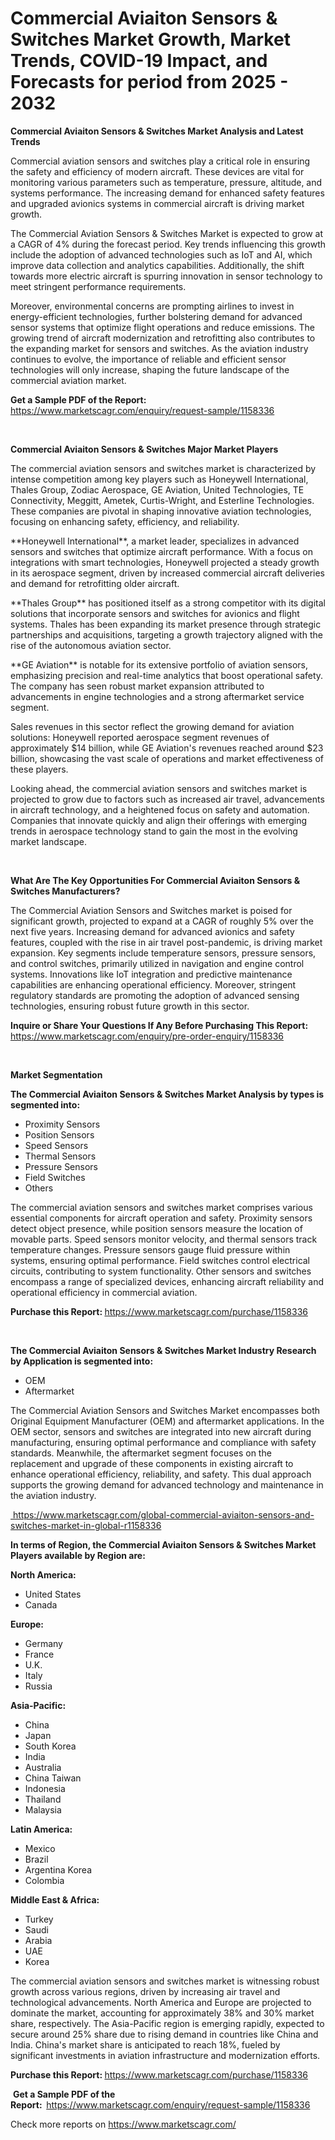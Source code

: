 <p><h1>Commercial Aviaiton Sensors & Switches Market Growth, Market Trends, COVID-19 Impact, and Forecasts for period from 2025 - 2032</h1></p><p><strong>Commercial Aviaiton Sensors & Switches Market Analysis and Latest Trends</strong></p>
<p><p>Commercial aviation sensors and switches play a critical role in ensuring the safety and efficiency of modern aircraft. These devices are vital for monitoring various parameters such as temperature, pressure, altitude, and systems performance. The increasing demand for enhanced safety features and upgraded avionics systems in commercial aircraft is driving market growth. </p><p>The Commercial Aviation Sensors & Switches Market is expected to grow at a CAGR of 4% during the forecast period. Key trends influencing this growth include the adoption of advanced technologies such as IoT and AI, which improve data collection and analytics capabilities. Additionally, the shift towards more electric aircraft is spurring innovation in sensor technology to meet stringent performance requirements. </p><p>Moreover, environmental concerns are prompting airlines to invest in energy-efficient technologies, further bolstering demand for advanced sensor systems that optimize flight operations and reduce emissions. The growing trend of aircraft modernization and retrofitting also contributes to the expanding market for sensors and switches. As the aviation industry continues to evolve, the importance of reliable and efficient sensor technologies will only increase, shaping the future landscape of the commercial aviation market.</p></p>
<p><strong>Get a Sample PDF of the Report:&nbsp;</strong> <a href="https://www.marketscagr.com/enquiry/request-sample/1158336?utm_campaign=2637&utm_medium=2&utm_source=Github&utm_content=ia&utm_term=21032025&utm_id=commercial-aviaiton-sensors-switches">https://www.marketscagr.com/enquiry/request-sample/1158336</a></p>
<p>&nbsp;</p>
<p><strong>Commercial Aviaiton Sensors & Switches Major Market Players</strong></p>
<p><p>The commercial aviation sensors and switches market is characterized by intense competition among key players such as Honeywell International, Thales Group, Zodiac Aerospace, GE Aviation, United Technologies, TE Connectivity, Meggitt, Ametek, Curtis-Wright, and Esterline Technologies. These companies are pivotal in shaping innovative aviation technologies, focusing on enhancing safety, efficiency, and reliability.</p><p>**Honeywell International**, a market leader, specializes in advanced sensors and switches that optimize aircraft performance. With a focus on integrations with smart technologies, Honeywell projected a steady growth in its aerospace segment, driven by increased commercial aircraft deliveries and demand for retrofitting older aircraft. </p><p>**Thales Group** has positioned itself as a strong competitor with its digital solutions that incorporate sensors and switches for avionics and flight systems. Thales has been expanding its market presence through strategic partnerships and acquisitions, targeting a growth trajectory aligned with the rise of the autonomous aviation sector. </p><p>**GE Aviation** is notable for its extensive portfolio of aviation sensors, emphasizing precision and real-time analytics that boost operational safety. The company has seen robust market expansion attributed to advancements in engine technologies and a strong aftermarket service segment.</p><p>Sales revenues in this sector reflect the growing demand for aviation solutions: Honeywell reported aerospace segment revenues of approximately $14 billion, while GE Aviation's revenues reached around $23 billion, showcasing the vast scale of operations and market effectiveness of these players.</p><p>Looking ahead, the commercial aviation sensors and switches market is projected to grow due to factors such as increased air travel, advancements in aircraft technology, and a heightened focus on safety and automation. Companies that innovate quickly and align their offerings with emerging trends in aerospace technology stand to gain the most in the evolving market landscape.</p></p>
<p>&nbsp;</p>
<p><strong>What Are The Key Opportunities For Commercial Aviaiton Sensors & Switches Manufacturers?</strong></p>
<p><p>The Commercial Aviation Sensors and Switches market is poised for significant growth, projected to expand at a CAGR of roughly 5% over the next five years. Increasing demand for advanced avionics and safety features, coupled with the rise in air travel post-pandemic, is driving market expansion. Key segments include temperature sensors, pressure sensors, and control switches, primarily utilized in navigation and engine control systems. Innovations like IoT integration and predictive maintenance capabilities are enhancing operational efficiency. Moreover, stringent regulatory standards are promoting the adoption of advanced sensing technologies, ensuring robust future growth in this sector.</p></p>
<p><strong>Inquire or Share Your Questions If Any Before Purchasing This Report:</strong> <a href="https://www.marketscagr.com/enquiry/pre-order-enquiry/1158336?utm_campaign=2637&utm_medium=2&utm_source=Github&utm_content=ia&utm_term=21032025&utm_id=commercial-aviaiton-sensors-switches">https://www.marketscagr.com/enquiry/pre-order-enquiry/1158336</a></p>
<p>&nbsp;</p>
<p><strong>Market Segmentation</strong></p>
<p><strong>The Commercial Aviaiton Sensors & Switches Market Analysis by types is segmented into:</strong></p>
<p><ul><li>Proximity Sensors</li><li>Position Sensors</li><li>Speed Sensors</li><li>Thermal Sensors</li><li>Pressure Sensors</li><li>Field Switches</li><li>Others</li></ul></p>
<p><p>The commercial aviation sensors and switches market comprises various essential components for aircraft operation and safety. Proximity sensors detect object presence, while position sensors measure the location of movable parts. Speed sensors monitor velocity, and thermal sensors track temperature changes. Pressure sensors gauge fluid pressure within systems, ensuring optimal performance. Field switches control electrical circuits, contributing to system functionality. Other sensors and switches encompass a range of specialized devices, enhancing aircraft reliability and operational efficiency in commercial aviation.</p></p>
<p><strong>Purchase this Report:&nbsp;</strong><a href="https://www.marketscagr.com/purchase/1158336?utm_campaign=2637&utm_medium=2&utm_source=Github&utm_content=ia&utm_term=21032025&utm_id=commercial-aviaiton-sensors-switches">https://www.marketscagr.com/purchase/1158336</a></p>
<p>&nbsp;</p>
<p><strong>The Commercial Aviaiton Sensors & Switches Market Industry Research by Application is segmented into:</strong></p>
<p><ul><li>OEM</li><li>Aftermarket</li></ul></p>
<p><p>The Commercial Aviation Sensors and Switches Market encompasses both Original Equipment Manufacturer (OEM) and aftermarket applications. In the OEM sector, sensors and switches are integrated into new aircraft during manufacturing, ensuring optimal performance and compliance with safety standards. Meanwhile, the aftermarket segment focuses on the replacement and upgrade of these components in existing aircraft to enhance operational efficiency, reliability, and safety. This dual approach supports the growing demand for advanced technology and maintenance in the aviation industry.</p></p>
<p><a href="https://www.marketscagr.com/global-commercial-aviaiton-sensors-and-switches-market-in-global-r1158336?utm_campaign=2637&utm_medium=2&utm_source=Github&utm_content=ia&utm_term=21032025&utm_id=commercial-aviaiton-sensors-switches">&nbsp;https://www.marketscagr.com/global-commercial-aviaiton-sensors-and-switches-market-in-global-r1158336</a></p>
<p><strong>In terms of Region, the Commercial Aviaiton Sensors & Switches Market Players available by Region are:</strong></p>
<p>
    <p> <strong> North America: </strong>
        <ul>
            <li>United States</li>
            <li>Canada</li>
        </ul>
        </p> 
    <p> <strong> Europe: </strong>
        <ul>
            <li>Germany</li>
            <li>France</li>
            <li>U.K.</li>
            <li>Italy</li>
            <li>Russia</li>
        </ul>
        </p> 
    <p> <strong> Asia-Pacific: </strong>
        <ul>
            <li>China</li>
            <li>Japan</li>
            <li>South Korea</li>
            <li>India</li>
            <li>Australia</li>
            <li>China Taiwan</li>
            <li>Indonesia</li>
            <li>Thailand</li>
            <li>Malaysia</li>
        </ul>
        </p> 
    <p> <strong> Latin America: </strong>
        <ul>
            <li>Mexico</li>
            <li>Brazil</li>
            <li>Argentina Korea</li>
            <li>Colombia</li>
        </ul>
        </p> 
    <p> <strong> Middle East & Africa: </strong>
        <ul>
            <li>Turkey</li>
            <li>Saudi</li>
            <li>Arabia</li>
            <li>UAE</li>
            <li>Korea</li>
        </ul>
    </p>
    </p>
<p><p>The commercial aviation sensors and switches market is witnessing robust growth across various regions, driven by increasing air travel and technological advancements. North America and Europe are projected to dominate the market, accounting for approximately 38% and 30% market share, respectively. The Asia-Pacific region is emerging rapidly, expected to secure around 25% share due to rising demand in countries like China and India. China's market share is anticipated to reach 18%, fueled by significant investments in aviation infrastructure and modernization efforts.</p></p>
<p><strong>Purchase this Report: </strong><a href="https://www.marketscagr.com/purchase/1158336?utm_campaign=2637&utm_medium=2&utm_source=Github&utm_content=ia&utm_term=21032025&utm_id=commercial-aviaiton-sensors-switches">https://www.marketscagr.com/purchase/1158336</a></p>
<p>&nbsp;<strong>Get a Sample PDF of the Report:&nbsp;&nbsp;</strong><a href="https://www.marketscagr.com/enquiry/request-sample/1158336?utm_campaign=2637&utm_medium=2&utm_source=Github&utm_content=ia&utm_term=21032025&utm_id=commercial-aviaiton-sensors-switches">https://www.marketscagr.com/enquiry/request-sample/1158336</a></p>
<p><strong></strong></p>
<p>Check more reports on <a href="https://www.marketscagr.com/?utm_campaign=2637&utm_medium=2&utm_source=Github&utm_content=ia&utm_term=21032025&utm_id=commercial-aviaiton-sensors-switches">https://www.marketscagr.com/</a></p>